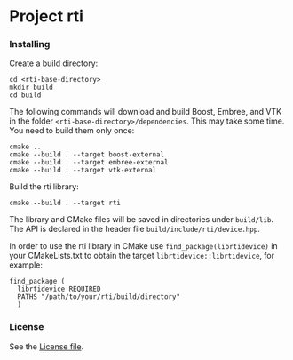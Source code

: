 # Project rti

### Installing

Create a build directory:
````
cd <rti-base-directory>
mkdir build
cd build
````
The following commands will download and build Boost, Embree, and VTK in the folder `<rti-base-directory>/dependencies`. This may take some time. You need to build them only once:
````
cmake ..
cmake --build . --target boost-external
cmake --build . --target embree-external
cmake --build . --target vtk-external
````

Build the rti library:
````
cmake --build . --target rti
````

The library and CMake files will be saved in directories under `build/lib`.
The API is declared in the header file `build/include/rti/device.hpp`.

In order to use the rti library in CMake use `find_package(librtidevice)` in your CMakeLists.txt to obtain the target `librtidevice::librtidevice`, for example:

````
find_package (
  librtidevice REQUIRED
  PATHS "/path/to/your/rti/build/directory"
  )
````

### License
See the [License file](./LICENSE).

